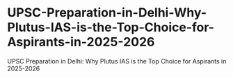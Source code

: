 # UPSC-Preparation-in-Delhi-Why-Plutus-IAS-is-the-Top-Choice-for-Aspirants-in-2025-2026
UPSC Preparation in Delhi: Why Plutus IAS is the Top Choice for Aspirants in 2025-2026
